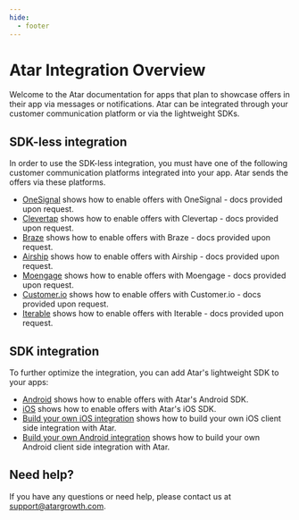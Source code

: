 ```yaml
---
hide:
  - footer
---
```

# Atar Integration Overview

Welcome to the Atar documentation for apps that plan to showcase offers in their app via messages or notifications. Atar can be integrated through your customer communication platform or via the lightweight SDKs.

## SDK-less integration
In order to use the SDK-less integration, you must have one of the following customer communication platforms integrated into your app. Atar sends the offers via these platforms.

- [OneSignal](#) shows how to enable offers with OneSignal - docs provided upon request.
- [Clevertap](#) shows how to enable offers with Clevertap - docs provided upon request.
- [Braze](#) shows how to enable offers with Braze - docs provided upon request.
- [Airship](#) shows how to enable offers with Airship - docs provided upon request.
- [Moengage](#) shows how to enable offers with Moengage - docs provided upon request.
- [Customer.io](#) shows how to enable offers with Customer.io - docs provided upon request.
- [Iterable](#) shows how to enable offers with Iterable - docs provided upon request.

## SDK integration

To further optimize the integration, you can add Atar's lightweight SDK to your apps:

- [Android](android-sdk.md) shows how to enable offers with Atar's Android SDK.
- [iOS](ios-sdk.md) shows how to enable offers with Atar's iOS SDK.
- [Build your own iOS integration](ios-custom.md) shows how to build your own iOS client side integration with Atar.
- [Build your own Android integration](android-custom.md) shows how to build your own Android client side integration with Atar.

## Need help?

If you have any questions or need help, please contact us at [support@atargrowth.com](mailto:support@atargrowth.com).